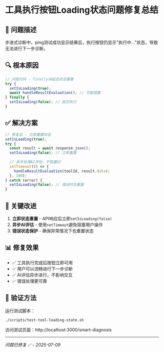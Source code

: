 # 工具执行按钮Loading状态问题修复总结

## 🚨 问题描述
步进式诊断中，ping测试成功显示结果后，执行按钮仍显示"执行中..."状态，导致无法进行下一步诊断。

## 🔍 根本原因
```typescript
// 问题代码 - finally块延迟状态重置
try {
  setIsLoading(true);
  await handleResultEvaluation(); // 可能阻塞
} finally {
  setIsLoading(false); // 延迟执行
}
```

## ✅ 解决方案
```typescript
// 修复后 - 立即重置状态
setIsLoading(true);
try {
  const result = await response.json();
  setIsLoading(false); // 立即重置
  
  // 异步处理AI评估，不阻塞UI
  setTimeout(() => {
    handleResultEvaluation(toolId, result.data);
  }, 100);
} catch (error) {
  setIsLoading(false); // 错误时也重置
}
```

## 🎯 关键改进
1. **立即状态重置** - API响应后立即`setIsLoading(false)`
2. **异步AI评估** - 使用`setTimeout`避免阻塞用户操作  
3. **错误状态保护** - 确保异常情况下也重置状态

## 📊 修复效果
- ✅ 工具执行完成后按钮立即可用
- ✅ 用户可以流畅进行下一步诊断
- ✅ AI评估异步进行，不影响交互
- ✅ 错误处理更可靠

## 🧪 验证方法
运行测试脚本：
```bash
./scripts/test-tool-loading-state.sh
```

访问测试页面：http://localhost:3000/smart-diagnosis

---

*问题已修复 ✅ - 2025-07-09* 